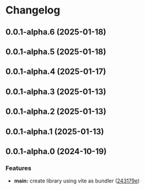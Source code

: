 # Changelog

## 0.0.1-alpha.6 (2025-01-18)

## 0.0.1-alpha.5 (2025-01-18)

## 0.0.1-alpha.4 (2025-01-17)

## 0.0.1-alpha.3 (2025-01-13)

## 0.0.1-alpha.2 (2025-01-13)

## 0.0.1-alpha.1 (2025-01-13)

## 0.0.1-alpha.0 (2024-10-19)

### Features

- **main:** create library using vite as bundler ([243179e](https://github.com/arpitmalik832/react-js-vite-library/commit/243179e39fdc802b4b6d752571f2906792d21cd7))

